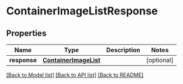 # ContainerImageListResponse

## Properties
Name | Type | Description | Notes
------------ | ------------- | ------------- | -------------
**response** | [**ContainerImageList**](ContainerImageList.md) |  | [optional] 

[[Back to Model list]](../README.md#documentation-for-models) [[Back to API list]](../README.md#documentation-for-api-endpoints) [[Back to README]](../README.md)


